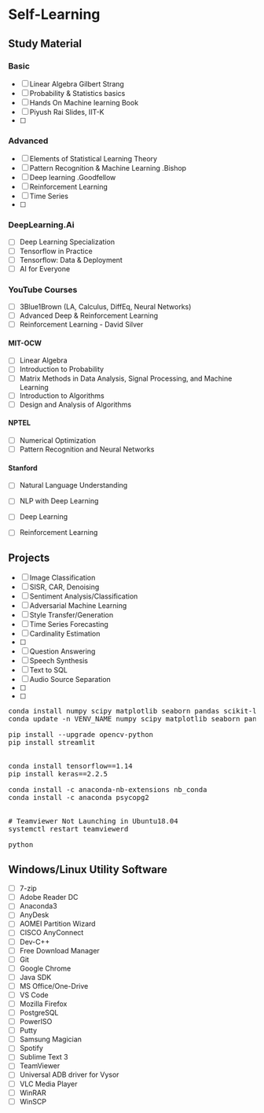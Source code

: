 # Self-Learning


## Study Material

### Basic
- [ ] Linear Algebra Gilbert Strang
- [ ] Probability & Statistics basics
- [ ] Hands On Machine learning Book
- [ ] Piyush Rai Slides, IIT-K
- [ ] 


### Advanced
- [ ] Elements of Statistical Learning Theory
- [ ] Pattern Recognition & Machine Learning .Bishop
- [ ] Deep learning .Goodfellow
- [ ] Reinforcement Learning
- [ ] Time Series
- [ ] 


### DeepLearning.Ai
- [ ] Deep Learning Specialization
- [ ] Tensorflow in Practice
- [ ] Tensorflow: Data & Deployment
- [ ] AI for Everyone

### YouTube Courses
- [ ] 3Blue1Brown (LA, Calculus, DiffEq, Neural Networks)
- [ ] Advanced Deep & Reinforcement Learning
- [ ] Reinforcement Learning - David Silver

#### MIT-OCW
- [ ] Linear Algebra
- [ ] Introduction to Probability
- [ ] Matrix Methods in Data Analysis, Signal Processing, and Machine Learning
- [ ] Introduction to Algorithms
- [ ] Design and Analysis of Algorithms

#### NPTEL
- [ ] Numerical Optimization
- [ ] Pattern Recognition and Neural Networks

#### Stanford
- [ ] Natural Language Understanding
- [ ] NLP with Deep Learning
- [ ] Deep Learning
- [ ] Reinforcement Learning



## Projects
- [ ] Image Classification
- [ ] SISR, CAR, Denoising
- [ ] Sentiment Analysis/Classification
- [ ] Adversarial Machine Learning
- [ ] Style Transfer/Generation
- [ ] Time Series Forecasting
- [ ] Cardinality Estimation
- [ ] 
- [ ] Question Answering
- [ ] Speech Synthesis
- [ ] Text to SQL
- [ ] Audio Source Separation
- [ ]
- [ ]


<pre>
conda install numpy scipy matplotlib seaborn pandas scikit-learn scikit-image pillow ipython jupyter numba
conda update -n VENV_NAME numpy scipy matplotlib seaborn pandas scikit-learn scikit-image pillow

pip install --upgrade opencv-python
pip install streamlit


conda install tensorflow==1.14
pip install keras==2.2.5

conda install -c anaconda-nb-extensions nb_conda
conda install -c anaconda psycopg2


# Teamviewer Not Launching in Ubuntu18.04
systemctl restart teamviewerd

python 
</pre>


## Windows/Linux Utility Software
- [ ] 7-zip
- [ ] Adobe Reader DC
- [ ] Anaconda3
- [ ] AnyDesk
- [ ] AOMEI Partition Wizard
- [ ] CISCO AnyConnect
- [ ] Dev-C++
- [ ] Free Download Manager
- [ ] Git
- [ ] Google Chrome
- [ ] Java SDK
- [ ] MS Office/One-Drive
- [ ] VS Code
- [ ] Mozilla Firefox
- [ ] PostgreSQL
- [ ] PowerISO
- [ ] Putty
- [ ] Samsung Magician
- [ ] Spotify
- [ ] Sublime Text 3
- [ ] TeamViewer
- [ ] Universal ADB driver for Vysor
- [ ] VLC Media Player
- [ ] WinRAR
- [ ] WinSCP